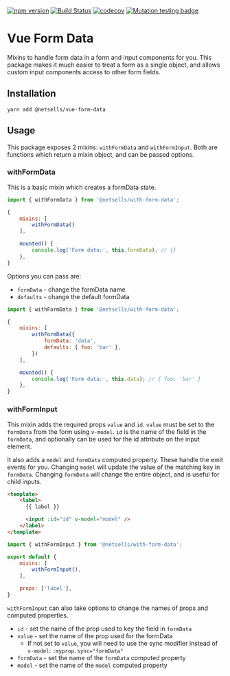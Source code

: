 [![npm version](https://badge.fury.io/js/%40netsells%2Fvue-form-data.svg)](https://badge.fury.io/js/%40netsells%2Fvue-form-data)
[![Build Status](https://travis-ci.org/netsells/vue-form-data.svg?branch=master)](https://travis-ci.org/netsells/vue-form-data)
[![codecov](https://codecov.io/gh/netsells/vue-form-data/branch/master/graph/badge.svg)](https://codecov.io/gh/netsells/vue-form-data)
[![Mutation testing badge](https://badge.stryker-mutator.io/github.com/netsells/vue-form-data/master)](https://stryker-mutator.github.io)

# Vue Form Data

Mixins to handle form data in a form and input components for you. This package
makes it much easier to treat a form as a single object, and allows custom input
components access to other form fields.

## Installation

```yarn add @netsells/vue-form-data```

## Usage

This package exposes 2 mixins: `withFormData` and `withFormInput`. Both are
functions which return a mixin object, and can be passed options.

### withFormData

This is a basic mixin which creates a formData state.

```javascript
import { withFormData } from '@netsells/with-form-data';

{
    mixins: [
        withFormData()
    ],

    mounted() {
        console.log('Form data:', this.formData); // {}
    },
}
```

Options you can pass are:

- `formData` - change the formData name
- `defaults` - change the default formData

```javascript
import { withFormData } from '@netsells/with-form-data';

{
    mixins: [
        withFormData({
            formData: 'data',
            defaults: { foo: 'bar' },
        })
    ],

    mounted() {
        console.log('Form data:', this.data); // { foo: 'bar' }
    },
}
```

### withFormInput

This mixin adds the required props `value` and `id`. `value` must be set to the
`formData` from the form using `v-model`. `id` is the name of the field in the
`formData`, and optionally can be used for the id attribute on the input
element.

It also adds a `model` and `formData` computed property. These handle the emit
events for you. Changing `model` will update the value of the matching key in
`formData`. Changing `formData` will change the entire object, and is useful for
child inputs.

```html
<template>
    <label>
      {{ label }}

      <input :id="id" v-model="model" />
    </label>
</template>
```

```javascript
import { withFormInput } from '@netsells/with-form-data';

export default {
    mixins: [
        withFormInput(),
    ],

    props: ['label'],
}
```

`withFormInput` can also take options to change the names of props and computed
properties.

- `id` - set the name of the prop used to key the field in `formData`
- `value` - set the name of the prop used for the formData
  - If not set to `value`, you will need to use the sync modifier instead of `v-model`: `:myprop.sync="formData"`
- `formData` - set the name of the `formData` computed property
- `model` - set the name of the `model` computed property
